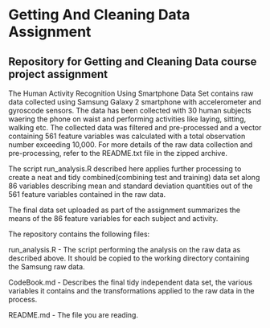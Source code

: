Getting And Cleaning Data Assignment
====================================

## Repository for Getting and Cleaning Data course project assignment

The Human Activity Recognition Using Smartphone Data Set contains raw data collected using Samsung Galaxy 2 smartphone with accelerometer and gyroscode sensors. The data has been collected with 30 human subjects waering the phone on waist and performing activities like laying, sitting, walking etc. The collected data was filtered and pre-processed and a vector containing 561 feature variables was calculated with a total observation number exceeding 10,000. For more details of the raw data collection and pre-processing, refer to the README.txt file in the zipped archive.

The script run_analysis.R described here applies further processing to create a neat and tidy combined(combining test and training) data set along 86 variables describing mean and standard deviation quantities out of the 561 feature variables contained in the raw data.

The final data set uploaded as part of the assignment summarizes the means of the 86 feature variables for each subject and activity.


The repository contains the following files:

run_analysis.R - The script performing the analysis on the raw data as described above. It should be copied to the working directory containing the Samsung raw data.

CodeBook.md - Describes the final tidy independent data set, the various variables it contains and the transformations applied to the raw data in the process.

README.md - The file you are reading.
